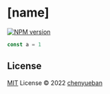# [name]

[![NPM version](https://img.shields.io/npm/v/[name]?color=a1b858&label=)](https://www.npmjs.com/package/[name])

```ts
const a = 1
```

## License

[MIT](./LICENSE) License © 2022 [chenyueban](https://github.com/chenyueban)
